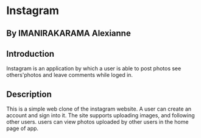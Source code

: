 # Instagram
## By IMANIRAKARAMA Alexianne

## Introduction
Instagram is an application by which a user is able to post photos see others'photos and leave comments while loged in.

## Description

This is a simple web clone of the instagram website. A user can create an account and sign into it. The site supports uploading images, and following other users. users can view photos uploaded by other users in the home page of app.